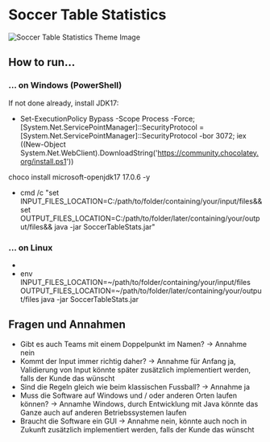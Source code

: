 # Soccer Table Statistics

![Soccer Table Statistics Theme Image](https://code.frickelbude.ch/johannes_zeller/soccer-table/raw/branch/master/img/channels4_profile.jpg)

## How to run...

### ... on Windows (PowerShell)

If not done already, install JDK17:

- Set-ExecutionPolicy Bypass -Scope Process -Force; [System.Net.ServicePointManager]::SecurityProtocol = [System.Net.ServicePointManager]::SecurityProtocol -bor 3072; iex ((New-Object System.Net.WebClient).DownloadString('https://community.chocolatey.org/install.ps1'))

choco install microsoft-openjdk17 17.0.6 -y

- cmd /c "set INPUT_FILES_LOCATION=C:/path/to/folder/containing/your/input/files&& set OUTPUT_FILES_LOCATION=C:/path/to/folder/later/containing/your/output/files&& java -jar SoccerTableStats.jar"

### ... on Linux

- 
- env INPUT_FILES_LOCATION=~/path/to/folder/containing/your/input/files OUTPUT_FILES_LOCATION=~/path/to/folder/later/containing/your/output/files java -jar SoccerTableStats.jar

## Fragen und Annahmen

- Gibt es auch Teams mit einem Doppelpunkt im Namen? -> Annahme nein
- Kommt der Input immer richtig daher? -> Annahme für Anfang ja, Validierung von Input könnte später zusätzlich implementiert werden, falls der Kunde das wünscht
- Sind die Regeln gleich wie beim klassischen Fussball? -> Annahme ja
- Muss die Software auf Windows und / oder anderen Orten laufen können? -> Annamhe Windows, durch Entwicklung mit Java könnte das Ganze auch auf anderen Betriebssystemen laufen
- Braucht die Software ein GUI -> Annahme nein, könnte auch noch in Zukunft zusätzlich implementiert werden, falls der Kunde das wünscht